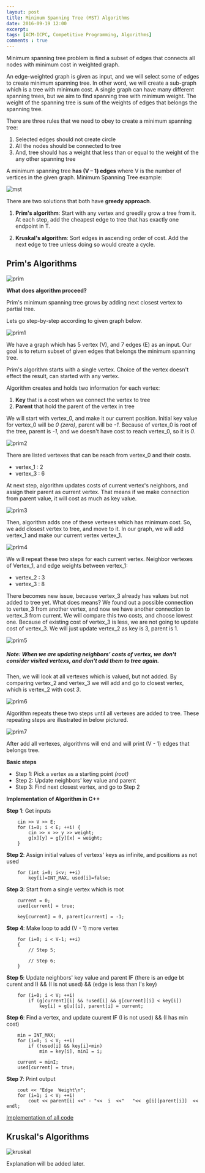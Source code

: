 ```yaml
---
layout: post
title: Minimum Spanning Tree (MST) Algorithms
date: 2016-09-19 12:00
excerpt: 
tags: [ACM-ICPC, Competitive Programming, Algorithms]
comments : true
---
```


Minimum spanning tree problem is find a subset of edges that connects all nodes with minimum cost in weighted graph.

An edge-weighted graph is given as input, and we will select some of edges to create minimum spanning tree. In other word, we will create a sub-graph which is a tree with minimum cost. A single graph can have many different spanning trees, but we aim to find spanning tree with minimum weight. The weight of the spanning tree is sum of the weights of edges that belongs the spanning tree.

There are three rules that we need to obey to create a minimum spanning tree:
1. Selected edges should not create circle
2. All the nodes should be connected to tree
3. And, tree should has a weight that less than or equal to the weight of the any other spanning tree

A minimum spanning tree __has (V – 1) edges__ where V is the number of vertices in the given graph. Minimum Spanning Tree example:

![mst](http://nadide.github.io/assets/img/MST/mst.png)

There are two solutions that both have __greedy approach__.

1. __Prim's algorithm__: 
    Start with any vertex and greedily grow a tree from it.
    At each step, add the cheapest edge to tree that has exactly one endpoint in T.

2. __Kruskal's algorithm__: 
    Sort edges in ascending order of cost.
    Add the next edge to tree unless doing so would create a cycle.
        

## Prim's Algorithms

![prim](http://nadide.github.io/assets/img/MST/prim.png)

__What does algorithm proceed?__

Prim's minimum spanning tree grows by adding next closest vertex to partial tree. 

Lets go step-by-step according to given graph below.

![prim1](http://nadide.github.io/assets/img/MST/prim1.png)

We have a graph which has 5 vertex (V), and 7 edges (E) as an input. Our goal is to return subset of given edges that belongs the minimum spanning tree.

Prim's algorithm starts with a single vertex. Choice of the vertex doesn't effect the result, can started with any vertex.

Algorithm creates and holds two information for each vertex:

1. __Key__ that is a cost when we connect the vertex to tree
2. __Parent__ that hold the parent of the vertex in tree

We will start with vertex\_0, and make it our current position. Initial key value for vertex\_0 will be _0 (zero)_, parent will be _-1_. Because of vertex\_0 is root of the tree, parent is _-1_, and we doesn't have cost to reach vertex\_0, so it is _0_.

![prim2](http://nadide.github.io/assets/img/MST/prim2.png)

There are listed vertexes that can be reach from vertex_0 and their costs.

- vertex\_1 : 2
- vertex\_3 : 6


At next step, algorithm updates costs of current vertex's neighbors, and assign their parent as current vertex. That means if we make connection from parent value, it will cost as much as key value.  

![prim3](http://nadide.github.io/assets/img/MST/prim3.png)

Then, algorithm adds one of these vertexes which has minimum cost. So, we add closest vertex to tree, and move to it. In our graph, we will add vertex\_1 and make our current vertex vertex\_1.

![prim4](http://nadide.github.io/assets/img/MST/prim4.png)


We will repeat these two steps for each current vertex. Neighbor vertexes of Vertex\_1, and edge weights between vertex\_1:

- vertex\_2 : 3
- vertex\_3 : 8

There becomes new issue, because vertex\_3 already has values but not added to tree yet. What does means? We found out a possible connection to vertex\_3 from another vertex, and now we have another connection to vertex\_3 from current. We will compare this two costs, and choose lowest one. Because of existing cost of vertex\_3 is less, we are not going to update cost of vertex\_3. We will just update vertex\_2 as key is 3, parent is 1. 

![prim5](http://nadide.github.io/assets/img/MST/prim5.png)

##### Note: When we are updating neighbors' costs of vertex, we don't consider visited vertexs, and don't add them to tree again.


Then, we will look at all vertexes which is valued, but not added. By comparing vertex\_2 and vertex\_3  we will add and go to closest vertex, which is vertex\_2 with cost _3_. 

![prim6](http://nadide.github.io/assets/img/MST/prim6.png)


Algorithm repeats these two steps until all vertexes are added to tree. 
These repeating steps are illustrated in below pictured.

![prim7](http://nadide.github.io/assets/img/MST/prim7.png)

After add all vertexes, algorithms will end and will print (V - 1) edges that belongs tree.


__Basic steps__

- Step 1: Pick a vertex as a starting point _(root)_
- Step 2: Update neighbors' key value and parent 
- Step 3: Find next closest vertex, and go to Step 2
    

__Implementation of Algorithm in C++__
    
__Step 1__:
    Get inputs
    
        cin >> V >> E;
        for (i=0; i < E; ++i) {
            cin >> x >> y >> weight;
            g[x][y] = g[y][x] = weight;
        }    
    
    
__Step 2__:
    Assign initial values of vertexs' keys as infinite, and positions as not used 
  
        for (int i=0; i<v; ++i)
            key[i]=INT_MAX, used[i]=false;
    
    
__Step 3__:
    Start from a single vertex which is root
    
        current = 0;
        used[current] = true;
    
        key[current] = 0, parent[current] = -1;
    
    
__Step 4__:
    Make loop to add (V - 1) more vertex
    
        for (i=0; i < V-1; ++i) 
        {
            // Step 5;
            
            // Step 6;
        }
        
    
__Step 5__:
    Update neighbors' key value and parent 
    IF (there is an edge bt curent and I) && (I is not used) && (edge is less than I's key)
    
        for (i=0; i < V; ++i)
            if (g[current][i] && !used[i] && g[current][i] < key[i])
                key[i] = g[u][i], parent[i] = current;
    
    
__Step 6__:
    Find a vertex, and update cuurent 
    IF (I is not used) && (I has min cost) 
    
        min = INT_MAX;
        for (i=0; i < V; ++i)
            if (!used[i] && key[i]<min) 
                min = key[i], minI = i;
                
        current = minI;
        used[current] = true;

        
__Step 7__:
    Print output
    
        cout << "Edge  Weight\n";
        for (i=1; i < V; ++i)
            cout << parent[i] <<" - "<<  i  <<"   "<<  g[i][parent[i]]  << endl;
            

[Implementation of all code](https://github.com/nadide/ACM-ICPC/blob/master/codes/graph_primMST2.cpp)
        
    
## Kruskal's Algorithms

![kruskal](http://nadide.github.io/assets/img/MST/kruskal.png)

Explanation will be added later. 


